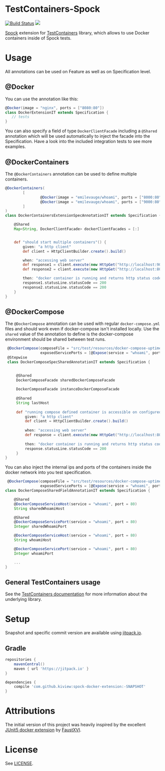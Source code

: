 # TestContainers-Spock
[![Build Status](https://travis-ci.org/kiview/spock-docker-extension.svg?branch=travis)](https://travis-ci.org/kiview/spock-docker-extension)
[![](https://jitpack.io/v/kiview/spock-docker-extension.svg)](https://jitpack.io/#kiview/spock-docker-extension)

[Spock](https://github.com/spockframework/spock) extension for [TestContainers](https://github.com/testcontainers/testcontainers-java) library, which allows to use Docker containers inside of Spock tests.


# Usage

All annotations can be used on Feature as well as on Specification level.

## @Docker

You can use the annotation like this:

```groovy
@Docker(image = "nginx", ports = ["8080:80"])
class DockerExtensionIT extends Specification {
   // tests
}
```

You can also specify a field of type `DockerClientFacade` including a `@Shared` annotation which will be used automatically to inject the facade into the Specification.
Have a look into the included integration tests to see more examples.


## @DockerContainers

The `@DockerContainers` annotation can be used to define multiple containers.

```groovy
@DockerContainers(
        [
                @Docker(image = "emilevauge/whoami", ports = ["8000:80"], name = "first"),
                @Docker(image = "emilevauge/whoami", ports = ["9000:80"], name = "second")
        ]
)
class DockerContainersExtensionSpecAnnotationIT extends Specification {

    @Shared
    Map<String, DockerClientFacade> dockerClientFacades = [:]


    def "should start multiple containers"() {
        given: "a http client"
        def client = HttpClientBuilder.create().build()

        when: "accessing web server"
        def response1 = client.execute(new HttpGet("http://localhost:9000"))
        def response2 = client.execute(new HttpGet("http://localhost:8000"))

        then: "docker container is running and returns http status code 200"
        response1.statusLine.statusCode == 200
        response2.statusLine.statusCode == 200
    }  
}
```

## @DockerCompose

The `@DockerCompose` annotation can be used with regular `docker-compose.yml` files and should work even if docker-compose isn't installed locally.
Use the `shared` value of the annotation to define is the docker-compose environment should be shared between test runs. 

```groovy
 @DockerCompose(composeFile = "src/test/resources/docker-compose-uptime.yml", 
                exposedServicePorts = [@Expose(service = "whoami", port = 80)], shared = true)
 @Stepwise
 class DockerComposeSpecSharedAnnotationIT extends Specification {

 
     @Shared
     DockerComposeFacade sharedDockerComposeFacade
 
     DockerComposeFacade instanceDockerComposeFacade
 
     @Shared
     String lastHost
 
     def "running compose defined container is accessible on configured port"() {
         given: "a http client"
         def client = HttpClientBuilder.create().build()
 
         when: "accessing web server"
         def response = client.execute(new HttpGet("http://localhost:8080"))
 
         then: "docker container is running and returns http status code 200"
         response.statusLine.statusCode == 200
     }
}
```

You can also inject the internal ips and ports of the containers inside the docker network into you test specification.

```groovy 
 @DockerCompose(composeFile = "src/test/resources/docker-compose-uptime.yml", 
                exposedServicePorts = [@Expose(service = "whoami", port = 80)], shared = true)
class DockerComposeSharedFieldAnnotationIT extends Specification {

    @Shared
    @DockerComposeServiceHost(service = "whoami", port = 80)
    String sharedWhoamiHost

    @Shared
    @DockerComposeServicePort(service = "whoami", port = 80)
    Integer sharedWhoamiPort

    @DockerComposeServiceHost(service = "whoami", port = 80)
    String whoamiHost

    @DockerComposeServicePort(service = "whoami", port = 80)
    Integer whoamiPort

    ...
}
```

## General TestContainers usage

See the [TestContainers documentation](https://www.testcontainers.org/) for more information about the underlying library.

# Setup

Snapshot and specific commit version are available using [jitpack.io](https://jitpack.io/).

## Gradle

```gradle
repositories {
    mavenCentral()
    maven { url 'https://jitpack.io' }
}

dependencies {
    compile 'com.github.kiview:spock-docker-extension:-SNAPSHOT'
}

```

# Attributions
The initial version of this project was heavily inspired by the excellent [JUnit5 docker extension](https://github.com/FaustXVI/junit5-docker) by [FaustXVI](https://github.com/FaustXVI).

# License
See [LICENSE](LICENSE).